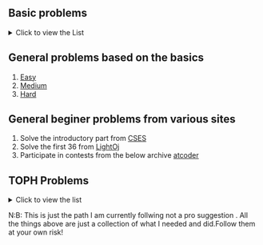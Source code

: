 




## Basic problems

<details><summary>Click to view the List</summary>
  
1. [Data Types](https://codeforces.com/group/MWSDmqGsZm/contest/219158)
2. [Loops](https://codeforces.com/group/MWSDmqGsZm/contest/219432)
3. [Arrays](https://codeforces.com/group/MWSDmqGsZm/contest/219774)
4. [Strings](https://codeforces.com/group/MWSDmqGsZm/contest/219856)
5. [Functions](https://codeforces.com/group/MWSDmqGsZm/contest/223205)
6. [Math-Geometry](https://codeforces.com/group/MWSDmqGsZm/contest/223338)
7. [Recursion](https://codeforces.com/group/MWSDmqGsZm/contest/223339)
  
</details>


## General problems based on the basics
1. [Easy](https://codeforces.com/group/MWSDmqGsZm/contest/223206)
2. [Medium](https://codeforces.com/group/MWSDmqGsZm/contest/223207)
3. [Hard](https://codeforces.com/group/MWSDmqGsZm/contest/223340)

## General beginer problems from various sites
1. Solve the introductory part from [CSES](https://cses.fi/problemset/)
2. Solve the first 36 from [LightOj](https://lightoj.com/problems/category/warm-up)
3. Participate in contests from the below archive [atcoder](https://atcoder.jp/contests/archive?ratedType=1&category=0&keyword=)



## TOPH Problems

<details><summary>Click to view the list</summary>
  
1. [SOME BASIC CHORDS](https://toph.co/p/some-basic-chords)
2. [HAPPINESS](https://toph.co/p/happiness)
3. [NOT THE SHAPE OF WATER](https://toph.co/p/not-the-shape-of-water)
4. [THE WISE MAN](https://toph.co/p/the-wise-man)
5. [EXCLUSIVE OR](https://toph.co/p/exclusive-or)
6. [BIG FACTORIALS](https://toph.co/p/big-factorials)
7. [TRAVELING POLICY OF AJOBDESH](https://toph.co/p/traveling-policy-of-ajobdesh)
8. [SUDOKU](https://toph.co/p/sudoku)
9. [MAKING FRIENDS](https://toph.co/p/making-friends)
10. [SUPER SORT](https://toph.co/p/super-sort)
11. [DATA STRUCTURE](https://toph.co/p/data-structure)
12. [RED AND GREEN](https://toph.co/p/red-and-green)
13. [SWEETY MIYA THE SAVER](https://toph.co/p/sweety-miya-the-saver)
14. [SOFIA](https://toph.co/p/sofia)
15. [CONCATENATION OF PERFECT SQUARES](https://toph.co/p/concatenation-of-perfect-squares)
16. [KITORP AND HIS LOVE](https://toph.co/p/kitorp-and-his-love)
17. [OH NO CLASSES](https://toph.co/p/oh-no-classes)
18. [COUNTING IS DIFFICULT III](https://toph.co/p/counting-is-difficult-iii)
19. [MAXIMUM DIRECTION IN A MATRIX](https://toph.co/p/maximum-direction-in-a-matrix)
20. [PRIME RANGE](https://toph.co/p/prime-range)
21. [CIRCLES IN A RECTANGLE](https://toph.co/p/circles-in-a-rectangle)
22. [HOW MANY WAYS](https://toph.co/p/how-many-ways)
23. [CIRCUIT BREAKER](https://toph.co/p/circuit-breaker)
24. [PASSWORDS](https://toph.co/p/passwords)
25. [PROBLEM SETTER CRISIS](https://toph.co/p/problem-setter-crisis)
26. [GAME OF STRINGS](https://toph.co/p/game-of-strings)
27. [ROAD MINISTER TECHBOY](https://toph.co/p/road-minister-techboy)
28. [XOR AND THE ARRAY](https://toph.co/p/xor-and-the-array)
29. [THE TITAN](https://toph.co/p/the-titan)
30. [EVENT TIMING](https://toph.co/p/event-timing)
31. [STACK OVERFLOW](https://toph.co/p/stack-overflow)
32. [BYANG AND THE GRID GAME](https://toph.co/p/byang-and-the-grid-game)
33. [GRASSHOPPER AND THE ANT](https://toph.co/p/grasshopper-and-the-ant)
34. [LETS BE AN ANAGRAMMATIST](https://toph.co/p/lets-be-an-anagrammatist)
35. [THE UNIVERSE LOVES MINIMUM STEPS](https://toph.co/p/the-universe-loves-minimum-steps)
36. [ZACOB THE BATSMAN](https://toph.co/p/zacob-the-batsman)
37. [COUNT THE ODDS](https://toph.co/p/count-the-odds)
38. [SOFDOR ALI AND HISTOGRAM](https://toph.co/p/sofdor-ali-and-histogram)
39. [THIS IS THE HARDEST PROBLEM](https://toph.co/p/this-is-the-hardest-problem)
40. [HARRY POTTER AND STRING](https://toph.co/p/harry-potter-and-string)
41. [POLTU IN TROUBLE](https://toph.co/p/poltu-in-trouble)
42. [TRICODER TOURNAMENT](https://toph.co/p/tricoder-tournament)
43. [RICK AND MORTY](https://toph.co/p/rick-and-morty)
44. [CIRCULAR STRING](https://toph.co/p/circular-string)
45. [EASIEST PROBLEM EVER](https://toph.co/p/easiest-problem-ever)
46. [CO PRIME ENEMY PAIR](https://toph.co/p/co-prime-enemy-pair)
47. [XOR MASTER](https://toph.co/p/xor-master)
48. [EASY PRIME](https://toph.co/p/easy-prime)
49. [LARGEST PRIME](https://toph.co/p/largest-prime)
50. [GHOSH VS DATTA](https://toph.co/p/ghosh-vs-datta)
  
</details>



N:B: This is just the path I am currently follwing not a pro suggestion . All the things above are just a collection of what I needed and did.Follow them at your own risk!






